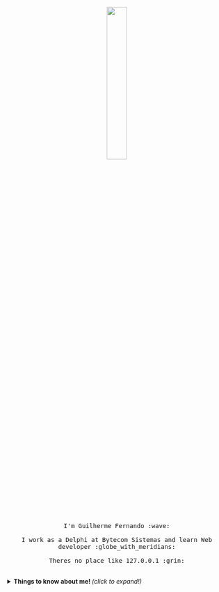 <p align="center">
  <img src="https://media.giphy.com/media/MeJgB3yMMwIaHmKD4z/giphy.gif" width="30%">
  <br><br>
  <samp>
    I'm Guilherme Fernando :wave:
    <br><br>
    I work as a Delphi at Bytecom Sistemas and learn Web developer :globe_with_meridians:
    <br><br>
    Theres no place like 127.0.0.1 :grin:
  </samp>
</p>

<br>

<details>
  <summary> <b> Things to know about me! </b> <i>(click to expand!)</i> </summary>
  
  <br>
  
  [![Github Stats By Anurag](https://github-readme-stats.vercel.app/api?username=guiifernando1&show_icons=true&title_color=fff&icon_color=79ff97&text_color=9f9f9f&bg_color=151515)](https://github.com/guiifernando1/github-readme-stats)

---

<p align="center">
  Made with :blue_heart: &nbsp;using GitHub Markdown &nbsp;:arrow_down:
</p>
